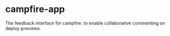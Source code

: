 # campfire-app

The feedback interface for campfire. to enable collaborative commenting on deploy previews.
